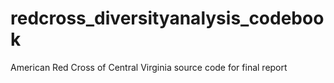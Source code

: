 # redcross_diversityanalysis_codebook
American Red Cross of Central Virginia source code for final report
